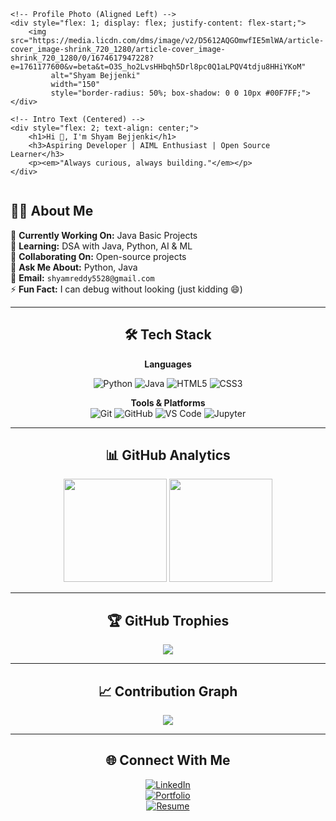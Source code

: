 <!-- Profile Layout -->
<div style="display: flex; align-items: center; justify-content: center; gap: 20px; flex-wrap: wrap;">
    
    <!-- Profile Photo (Aligned Left) -->
    <div style="flex: 1; display: flex; justify-content: flex-start;">
        <img src="https://media.licdn.com/dms/image/v2/D5612AQGOmwfIE5mlWA/article-cover_image-shrink_720_1280/article-cover_image-shrink_720_1280/0/1674617947228?e=1761177600&v=beta&t=O3S_ho2LvsHHbqh5Drl8pc0Q1aLPQV4tdju8HHiYKoM" 
             alt="Shyam Bejjenki" 
             width="150" 
             style="border-radius: 50%; box-shadow: 0 0 10px #00F7FF;">
    </div>
    
    <!-- Intro Text (Centered) -->
    <div style="flex: 2; text-align: center;">
        <h1>Hi 👋, I'm Shyam Bejjenki</h1>
        <h3>Aspiring Developer | AIML Enthusiast | Open Source Learner</h3>
        <p><em>"Always curious, always building."</em></p>
    </div>
</div>


## 👨‍💻 About Me  
🔭 **Currently Working On:** Java Basic Projects  
🌱 **Learning:** DSA with Java, Python, AI & ML  
🤝 **Collaborating On:** Open-source projects  
💬 **Ask Me About:** Python, Java  
📧 **Email:** `shyamreddy5528@gmail.com`  
⚡ **Fun Fact:** I can debug without looking (just kidding 😄)  

</div>

---

<!-- Tech Stack -->
<div align="center">

## 🛠 Tech Stack  

**Languages**  

![Python](https://img.shields.io/badge/Python-0A1A2F?style=for-the-badge&logo=python&logoColor=00F7FF)
![Java](https://img.shields.io/badge/Java-0A1A2F?style=for-the-badge&logo=java&logoColor=00F7FF)
![HTML5](https://img.shields.io/badge/HTML5-0A1A2F?style=for-the-badge&logo=html5&logoColor=00F7FF)
![CSS3](https://img.shields.io/badge/CSS3-0A1A2F?style=for-the-badge&logo=css3&logoColor=00F7FF)  

**Tools & Platforms**  
![Git](https://img.shields.io/badge/Git-0A1A2F?style=for-the-badge&logo=git&logoColor=00F7FF)
![GitHub](https://img.shields.io/badge/GitHub-0A1A2F?style=for-the-badge&logo=github&logoColor=00F7FF)
![VS Code](https://img.shields.io/badge/VS%20Code-0A1A2F?style=for-the-badge&logo=visual-studio-code&logoColor=00F7FF)
![Jupyter](https://img.shields.io/badge/Jupyter-0A1A2F?style=for-the-badge&logo=jupyter&logoColor=00F7FF)

</div>

---

<!-- GitHub Stats -->
<div align="center">

## 📊 GitHub Analytics  
<img src="https://github-readme-stats.vercel.app/api?username=Shyambejjenki&show_icons=true&theme=radical&hide_border=true&title_color=00F7FF&icon_color=00F7FF" height="165px"/>  
<img src="https://github-readme-streak-stats.herokuapp.com?user=Shyambejjenki&theme=radical&hide_border=true&ring=00F7FF&fire=00F7FF&currStreakLabel=00F7FF" height="165px"/>  

---

## 🏆 GitHub Trophies  
<img src="https://github-profile-trophy.vercel.app/?username=Shyambejjenki&theme=onestar&no-frame=true&margin-w=10&row=1&column=6"/>

---

## 📈 Contribution Graph  
<img src="https://github-readme-activity-graph.vercel.app/graph?username=Shyambejjenki&theme=react-dark&bg_color=0A1A2F&color=00F7FF&line=00F7FF&point=FFFFFF&hide_border=true"/>

</div>

---

<!-- Contact -->
<div align="center">

## 🌐 Connect With Me  
[![LinkedIn](https://img.shields.io/badge/LinkedIn-0A66C2?style=for-the-badge&logo=linkedin&logoColor=white)](https://www.linkedin.com/in/shyambejjenki/)  
[![Portfolio](https://img.shields.io/badge/Portfolio-0A1A2F?style=for-the-badge&logo=firefox&logoColor=00F7FF)](https://shyambejjenki.github.io/Portfolio/)  
[![Resume](https://img.shields.io/badge/Resume-0A1A2F?style=for-the-badge&logo=google-drive&logoColor=00F7FF)](https://drive.google.com/file/d/your-resume-id/view?usp=sharing)  

</div>

